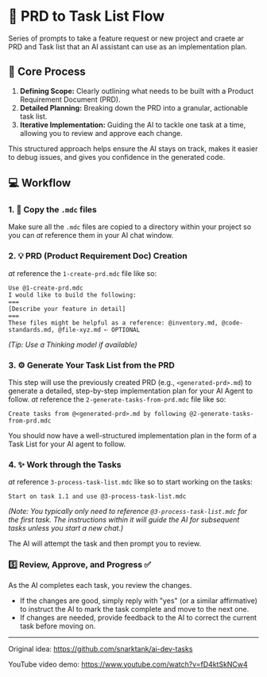 # 🧪 PRD to Task List Flow
Series of prompts to take a feature request or new project and craete ar PRD and Task list that an AI assistant can use as an implementation plan.

## 🤔 Core Process
1.  **Defining Scope:** Clearly outlining what needs to be built with a Product Requirement Document (PRD).
2.  **Detailed Planning:** Breaking down the PRD into a granular, actionable task list.
3.  **Iterative Implementation:** Guiding the AI to tackle one task at a time, allowing you to review and approve each change.

This structured approach helps ensure the AI stays on track, makes it easier to debug issues, and gives you confidence in the generated code.

## 💻 Workflow

### 1. 📁 Copy the `.mdc` files
Make sure all the `.mdc` files are copied to a directory within your project so you can *at* reference them in your AI chat window.

### 2. 💡 PRD (Product Requirement Doc) Creation
*at* reference the `1-create-prd.mdc` file like so:  

```
Use @1-create-prd.mdc
I would like to build the following:
===
[Describe your feature in detail]
===
These files might be helpful as a reference: @inventory.md, @code-standards.md, @file-xyz.md ⇠ OPTIONAL
```

*(Tip: Use a Thinking model if available)*


### 3. ⚙️ Generate Your Task List from the PRD
This step will use the previously created PRD (e.g., `<generated-prd>.md`) to generate a detailed, step-by-step implementation plan for your AI Agent to follow.
*at* reference the `2-generate-tasks-from-prd.mdc` file like so:  

```
Create tasks from @<generated-prd>.md by following @2-generate-tasks-from-prd.mdc
```

You should now have a well-structured implementation plan in the form of a Task List for your AI agent to follow.


### 4. ✨ Work through the Tasks
*at* reference `3-process-task-list.mdc` like so to start working on the tasks:

```
Start on task 1.1 and use @3-process-task-list.mdc
```
*(Note: You typically only need to reference `@3-process-task-list.mdc` for the *first* task. The instructions within it will guide the AI for subsequent tasks unless you start a new chat.)*

The AI will attempt the task and then prompt you to review.

### 5️⃣ Review, Approve, and Progress ✅

As the AI completes each task, you review the changes.
*   If the changes are good, simply reply with "yes" (or a similar affirmative) to instruct the AI to mark the task complete and move to the next one.
*   If changes are needed, provide feedback to the AI to correct the current task before moving on.

---

Original idea:
https://github.com/snarktank/ai-dev-tasks

YouTube video demo:
https://www.youtube.com/watch?v=fD4ktSkNCw4
